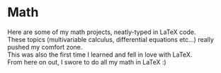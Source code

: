 # Math
Here are some of my math projects, neatly-typed in LaTeX code. <br> These topics (multivariable calculus, differential equations etc...) really pushed my comfort zone. <br> This was also the first time I learned and fell in love with LaTeX. <br> From here on out, I swore to do all my math in LaTeX :)
